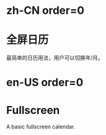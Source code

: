 # zh-CN order=0

# 全屏日历

最简单的日历用法，用户可以切换年/月。

# en-US order=0

# Fullscreen

A basic fullscreen calendar.
